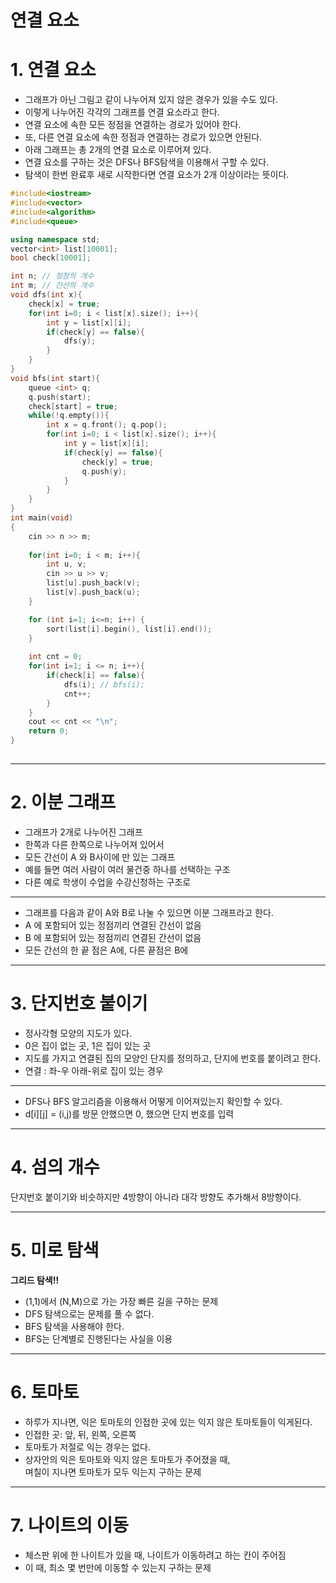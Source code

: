 연결 요소
=======================
# 1. 연결 요소
* 그래프가 아닌 그림고 같이 나누어져 있지 않은 경우가 있을 수도 있다.         
* 이렇게 나누어진 각각의 그래프를 연결 요소라고 한다.           
* 연결 요소에 속한 모든 정점을 연결하는 경로가 있어야 한다.           
* 또, 다른 연결 요소에 속한 정점과 연결하는 경로가 있으면 안된다.          
* 아래 그래프는 총 2개의 연결 요소로 이루어져 있다.  
* 연결 요소를 구하는 것은 DFS나 BFS탐색을 이용해서 구할 수 있다.   
* 탐색이 한번 완료후 새로 시작한다면 연결 요소가 2개 이상이라는 뜻이다.  

```c++
#include<iostream>
#include<vector>
#include<algorithm>
#include<queue>

using namespace std;
vector<int> list[10001];
bool check[10001];

int n; // 정점의 개수
int m; // 간선의 개수  
void dfs(int x){
	check[x] = true;
	for(int i=0; i < list[x].size(); i++){
		int y = list[x][i];
		if(check[y] == false){
			dfs(y);		
		}
	}
}
void bfs(int start){
	queue <int> q;
	q.push(start);
	check[start] = true;
	while(!q.empty()){
		int x = q.front(); q.pop();
		for(int i=0; i < list[x].size(); i++){
			int y = list[x][i];
			if(check[y] == false){
				check[y] = true;
				q.push(y);
			}
		}
	}
}
int main(void)
{
	cin >> n >> m;  
	
	for(int i=0; i < m; i++){
		int u, v;
		cin >> u >> v;
		list[u].push_back(v);
		list[v].push_back(u);
	}

	for (int i=1; i<=n; i++) {
        sort(list[i].begin(), list[i].end());
    }
	
	int cnt = 0;
	for(int i=1; i <= n; i++){
		if(check[i] == false){
			dfs(i); // bfs(i);
			cnt++;
		}
	}
	cout << cnt << "\n";
	return 0;
}
     
```
***
# 2. 이분 그래프   
* 그래프가 2개로 나누어진 그래프      
* 한쪽과 다른 한쪽으로 나누어져 있어서     
* 모든 간선이 A 와 B사이에 만 있는 그래프        
* 예를 들면 여러 사람이 여러 물건중 하나를 선택하는 구조      
* 다른 예로 학생이 수업을 수강신청하는 구조로 
___
* 그래프를 다음과 같이 A와 B로 나눌 수 있으면 이분 그래프라고 한다.   
* A 에 포함되어 있는 정점끼리 연결된 간선이 없음  
* B 에 포함되어 있는 정점끼리 연결된 간선이 없음 
* 모든 간선의 한 끝 점은 A에, 다른 끝점은 B에  

***
# 3. 단지번호 붙이기
* 정사각형 모양의 지도가 있다.     
* 0은 집이 없는 곳, 1은 집이 있는 곳      
* 지도를 가지고 연결된 집의 모양인 단지를 정의하고, 단지에 번호를 붙이려고 한다.    
* 연결 : 좌-우 아래-위로 집이 있는 경우    
___
* DFS나 BFS 알고리즘을 이용해서 어떻게 이어져있는지 확인할 수 있다.  
* d[i][j] = (i,j)를 방문 안했으면 0, 했으면 단지 번호를 입력  

***
# 4. 섬의 개수   
단지번호 붙이기와 비슷하지만 4방향이 아니라 대각 방향도 추가해서 8방향이다.   


***
# 5. 미로 탐색  
**그리드 탐색!!**    
   
* (1,1)에서 (N,M)으로 가는 가장 빠른 길을 구하는 문제  
* DFS 탐색으로는 문제를 풀 수 없다.   
* BFS 탐색을 사용해야 한다.  
* BFS는 단계별로 진행된다는 사실을 이용  

***
# 6. 토마토
   
* 하루가 지나면, 익은 토마토의 인접한 곳에 있는 익지 않은 토마토들이 익게된다.     
* 인접한 곳: 앞, 뒤, 왼쪽, 오른쪽      
* 토마토가 저절로 익는 경우는 없다.       
* 상자안의 익은 토마토와 익지 않은 토마토가 주어졌을 때,         
며칠이 지나면 토마토가 모두 익는지 구하는 문제      
  
***
# 7. 나이트의 이동
* 체스판 위에 한 나이트가 있을 때, 나이트가 이동하려고 하는 칸이 주어짐   
* 이 때, 최소 몇 번만에 이동할 수 있는지 구하는 문제  

